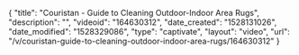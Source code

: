 {
    "title": "Couristan - Guide to Cleaning Outdoor-Indoor Area Rugs",
    "description": "",
    "videoid": "164630312",
    "date_created": "1528131026",
    "date_modified": "1528329086",
    "type": "captivate",
    "layout": "video",
    "url": "\/v\/couristan-guide-to-cleaning-outdoor-indoor-area-rugs\/164630312"
}